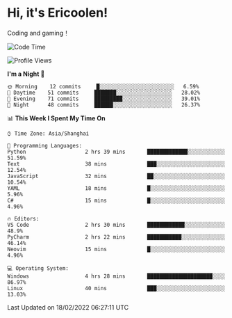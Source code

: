 # Hi, it's Ericoolen!
Coding and gaming！

<!--START_SECTION:waka-->
![Code Time](http://img.shields.io/badge/Code%20Time-180%20hrs%2054%20mins-blue)

![Profile Views](http://img.shields.io/badge/Profile%20Views-2-blue)

**I'm a Night 🦉** 

```text
🌞 Morning    12 commits     █░░░░░░░░░░░░░░░░░░░░░░░░   6.59% 
🌆 Daytime    51 commits     ███████░░░░░░░░░░░░░░░░░░   28.02% 
🌃 Evening    71 commits     █████████░░░░░░░░░░░░░░░░   39.01% 
🌙 Night      48 commits     ██████░░░░░░░░░░░░░░░░░░░   26.37%

```


📊 **This Week I Spent My Time On** 

```text
⌚︎ Time Zone: Asia/Shanghai

💬 Programming Languages: 
Python                   2 hrs 39 mins       █████████████░░░░░░░░░░░░   51.59% 
Text                     38 mins             ███░░░░░░░░░░░░░░░░░░░░░░   12.54% 
JavaScript               32 mins             ██░░░░░░░░░░░░░░░░░░░░░░░   10.54% 
YAML                     18 mins             █░░░░░░░░░░░░░░░░░░░░░░░░   5.96% 
C#                       15 mins             █░░░░░░░░░░░░░░░░░░░░░░░░   4.96%

🔥 Editors: 
VS Code                  2 hrs 30 mins       ████████████░░░░░░░░░░░░░   48.9% 
PyCharm                  2 hrs 22 mins       ███████████░░░░░░░░░░░░░░   46.14% 
Neovim                   15 mins             █░░░░░░░░░░░░░░░░░░░░░░░░   4.96%

💻 Operating System: 
Windows                  4 hrs 28 mins       █████████████████████░░░░   86.97% 
Linux                    40 mins             ███░░░░░░░░░░░░░░░░░░░░░░   13.03%

```


 Last Updated on 18/02/2022 06:27:11 UTC
<!--END_SECTION:waka-->

